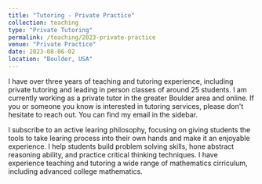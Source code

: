 ```yaml
---
title: "Tutoring - Private Practice"
collection: teaching
type: "Private Tutoring"
permalink: /teaching/2023-private-practice
venue: "Private Practice"
date: 2023-08-06-02
location: "Boulder, USA"
---
```


I have over three years of teaching and tutoring experience, including private tutoring and leading in person classes of around 25 students. I am currently working as a private tutor in the greater Boulder area and online. If you or someone you know is interested in tutoring services, please don't hesitate to reach out. You can find my email in the sidebar.

I subscribe to an active learing philosophy, focusing on giving students the tools to take learing process into their own hands and make it an enjoyable experience. I help students build problem solving skills, hone abstract reasoning ability, and practice critical thinking techniques. I have experience teaching and tutoring a wide range of mathematics cirriculum, including advanced college mathematics.